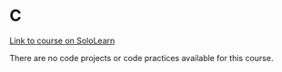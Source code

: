 # C

[Link to course on SoloLearn](https://www.sololearn.com/learning/1089)

There are no code projects or code practices available for this course.